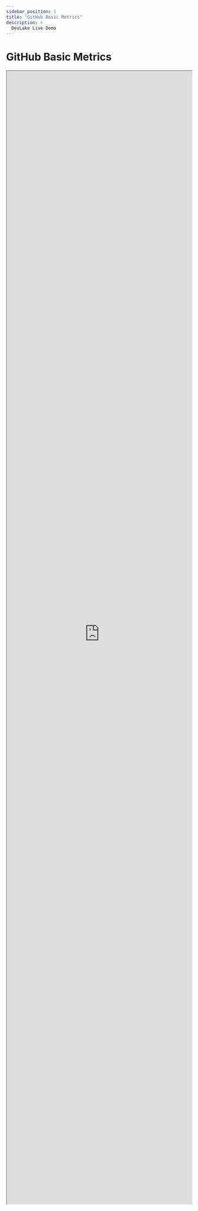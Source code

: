 ```yaml
---
sidebar_position: 1
title: "GitHub Basic Metrics"
description: >
  DevLake Live Demo
---
```


# GitHub Basic Metrics
<iframe src="https://grafana-lake.demo.devlake.io/d/KXWvOFQnz/github_basic_metrics?orgId=1&from=1635945132339&to=1651583532339" width="100%" height="3080px"></iframe>